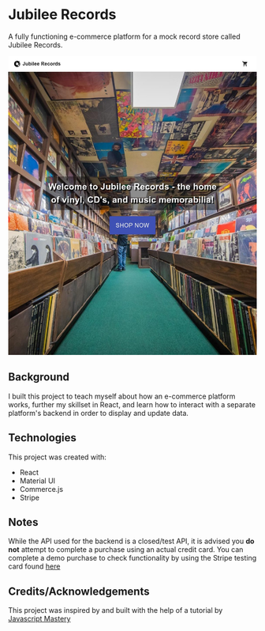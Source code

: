 # Jubilee Records

A fully functioning e-commerce platform for a mock record store called Jubilee Records.

![Jubilee Records Screenshot](src/assets/commerce-screenshot.jpg)

## Background

I built this project to teach myself about how an e-commerce platform works, further my skillset in React, and learn how to interact with a separate platform's backend in order to display and update data.

## Technologies

This project was created with:

- React
- Material UI
- Commerce.js
- Stripe

## Notes

While the API used for the backend is a closed/test API, it is advised you **do not** attempt to complete a purchase using an actual credit card. You can complete a demo purchase to check functionality by using the Stripe testing card found [here](https://stripe.com/docs/testing)

## Credits/Acknowledgements

This project was inspired by and built with the help of a tutorial by [Javascript Mastery](https://www.youtube.com/watch?v=377AQ0y6LPA)
